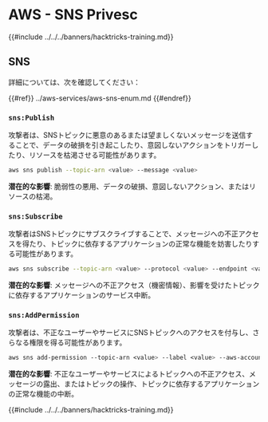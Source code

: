 # AWS - SNS Privesc

{{#include ../../../banners/hacktricks-training.md}}

## SNS

詳細については、次を確認してください：

{{#ref}}
../aws-services/aws-sns-enum.md
{{#endref}}

### `sns:Publish`

攻撃者は、SNSトピックに悪意のあるまたは望ましくないメッセージを送信することで、データの破損を引き起こしたり、意図しないアクションをトリガーしたり、リソースを枯渇させる可能性があります。
```bash
aws sns publish --topic-arn <value> --message <value>
```
**潜在的な影響**: 脆弱性の悪用、データの破損、意図しないアクション、またはリソースの枯渇。

### `sns:Subscribe`

攻撃者はSNSトピックにサブスクライブすることで、メッセージへの不正アクセスを得たり、トピックに依存するアプリケーションの正常な機能を妨害したりする可能性があります。
```bash
aws sns subscribe --topic-arn <value> --protocol <value> --endpoint <value>
```
**潜在的な影響**: メッセージへの不正アクセス（機密情報）、影響を受けたトピックに依存するアプリケーションのサービス中断。

### `sns:AddPermission`

攻撃者は、不正なユーザーやサービスにSNSトピックへのアクセスを付与し、さらなる権限を得る可能性があります。
```css
aws sns add-permission --topic-arn <value> --label <value> --aws-account-id <value> --action-name <value>
```
**潜在的な影響**: 不正なユーザーやサービスによるトピックへの不正アクセス、メッセージの露出、またはトピックの操作、トピックに依存するアプリケーションの正常な機能の中断。

{{#include ../../../banners/hacktricks-training.md}}
